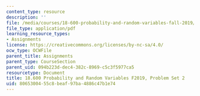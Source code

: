 ```yaml
---
content_type: resource
description: ''
file: /media/courses/18-600-probability-and-random-variables-fall-2019/8065300455c8beaf97ba4886c47b1e74_MIT18_600F19_Pset2.pdf
file_type: application/pdf
learning_resource_types:
- Assignments
license: https://creativecommons.org/licenses/by-nc-sa/4.0/
ocw_type: OCWFile
parent_title: Assignments
parent_type: CourseSection
parent_uid: 094b223d-dec4-382c-8969-c5c3f5977ca5
resourcetype: Document
title: 18.600 Probability and Random Variables F2019, Problem Set 2
uid: 80653004-55c8-beaf-97ba-4886c47b1e74
---
```

